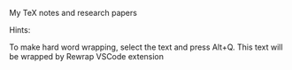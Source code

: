 My TeX notes and research papers

Hints:

To make hard word wrapping, select the text and press Alt+Q. This text will be
wrapped by Rewrap VSCode extension